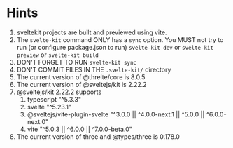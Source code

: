 
# Hints

1. sveltekit projects are built and previewed using vite.
2. The `svelte-kit` command ONLY has a `sync` option. You MUST not try to run (or configure package.json to run) `svelte-kit dev` or `svelte-kit preview` or `svelte-kit build`
3. DON'T FORGET TO RUN `svelte-kit sync`
4. DON'T COMMIT FILES IN THE `.svelte-kit/` directory
5. The current version of @threlte/core is 8.0.5
6. The current version of @sveltejs/kit is 2.22.2
7. @sveltejs/kit 2.22.2 supports
   1. typescript "^5.3.3"
   2. svelte "^5.23.1"
   3. @sveltejs/vite-plugin-svelte "^3.0.0 || ^4.0.0-next.1 || ^5.0.0 || ^6.0.0-next.0"
   4. vite "^5.0.3 || ^6.0.0 || ^7.0.0-beta.0"
8. The current version of three and @types/three is 0.178.0



